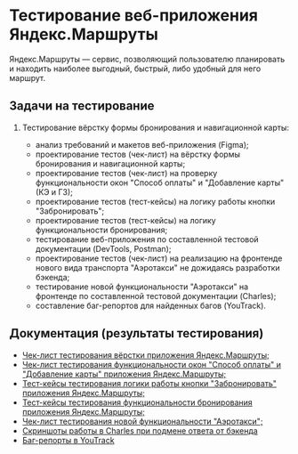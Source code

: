 # Тестирование веб-приложения Яндекс.Маршруты

Яндекс.Маршруты — сервис, позволяющий пользователю планировать и находить наиболее выгодный, быстрый, либо удобный для него маршрут.

## Задачи на тестирование

1. Тестирование вёрстку формы бронирования и навигационной карты:

   - анализ требований и макетов веб-приложения (Figma);
   - проектирование тестов (чек-лист) на вёрстку формы бронирования и навигационной карты;
   - проектирование тестов (чек-лист) на проверку функциональности окон "Способ оплаты" и "Добавление карты" (КЭ и ГЗ);
   - проектирование тестов (тест-кейсы) на логику работы кнопки "Забронировать";
   - проектирование тестов (тест-кейсы) на логику функциональности бронирования;
   - тестирование веб-приложения по составленной тестовой документации (DevTools, Postman);
   - проектирование тестов (чек-лист) на реализацию на фронтенде нового вида транспорта "Аэротакси" не дожидаясь разработки бэкенда;
   - тестирование новой функциональности "Аэротакси" на фронтенде по составленной тестовой документации (Charles);
   - составление баг-репортов для найденных багов (YouTrack).

## Документация (результаты тестирования)

- [Чек-лист тестирования вёрстки приложения Яндекс.Маршруты;][1]
- [Чек-лист тестирования функциональности окон "Способ оплаты" и "Добавление карты" приложения Яндекс.Маршруты;][2]
- [Тест-кейсы тестирования логики работы кнопки "Забронировать" приложения Яндекс.Маршруты;][3]
- [Тест-кейсы тестирования функциональности бронирования приложения Яндекс.Маршруты;][4]
- [Чек-лист тестирования новой функциональности "Аэротакси";][5]
- [Скриншоты работы в Charles при подмене ответа от бэкенда][6]
- [Баг-репорты в YouTrack][7]

##

[1]: https://docs.google.com/spreadsheets/d/1RT4CSE3TPcCYLcDbU1ANruhr2FhcoQVXjmjqmSrDs5U/edit?usp=sharing
[2]: https://docs.google.com/spreadsheets/d/1OffgCuRmxuJ8SueJT4pqL3jWCbuQGIoMefCUERkGOso/edit?usp=sharing
[3]: https://docs.google.com/spreadsheets/d/1V4dDx4Xpp1VFtaX9A_WwOp4-mw0EIjVKAJ7q6MJ5ovk/edit?usp=sharing
[4]: https://docs.google.com/spreadsheets/d/1ohBh3Mlg9ZUOaSf1XyAj_SI6nSSjF4dCVjv2Msvmd58/edit?usp=sharing
[5]: https://docs.google.com/spreadsheets/d/1EL3K7FNcSm3DSDt3FrXNyKXpJDcAO30kh9yytw_Obis/edit?usp=sharing
[6]: https://drive.google.com/drive/folders/1EqF2H907cuzWqARxAUNcNmVbIsTrCtfH?usp=sharing
[7]: https://igorpolyakov.youtrack.cloud/issues/52E?q=%D1%82%D0%B5%D0%B3:%20%7B%D0%92%D0%B5%D0%B1-%D0%BF%D1%80%D0%B8%D0%BB%D0%BE%D0%B6%D0%B5%D0%BD%D0%B8%D0%B5%20%D0%AF%D0%BD%D0%B4%D0%B5%D0%BA%D1%81.%D0%9C%D0%B0%D1%80%D1%88%D1%80%D1%83%D1%82%D1%8B%7D